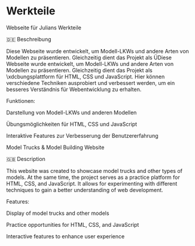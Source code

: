 # Werkteile
Webseite für Julians Werkteile

🇩🇪 Beschreibung

Diese Webseite wurde entwickelt, um Modell-LKWs und andere Arten von Modellen zu präsentieren. Gleichzeitig dient das Projekt als ÜDiese Webseite wurde entwickelt, um Modell-LKWs und andere Arten von Modellen zu präsentieren. Gleichzeitig dient das Projekt als \xdcbungsplattform für HTML, CSS und JavaScript. Hier können verschiedene Techniken ausprobiert und verbessert werden, um ein besseres Verständnis für Webentwicklung zu erhalten.

Funktionen:

Darstellung von Modell-LKWs und anderen Modellen

Übungsmöglichkeiten für HTML, CSS und JavaScript

Interaktive Features zur Verbesserung der Benutzererfahrung

Model Trucks & Model Building Website

🇬🇧 Description

This website was created to showcase model trucks and other types of models. At the same time, the project serves as a practice platform for HTML, CSS, and JavaScript. It allows for experimenting with different techniques to gain a better understanding of web development.

Features:

Display of model trucks and other models

Practice opportunities for HTML, CSS, and JavaScript

Interactive features to enhance user experience
